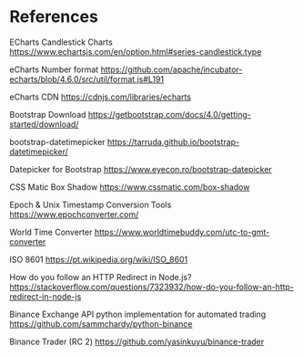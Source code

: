 # References

ECharts Candlestick Charts
https://www.echartsjs.com/en/option.html#series-candlestick.type

eCharts Number format
https://github.com/apache/incubator-echarts/blob/4.6.0/src/util/format.js#L191

eCharts CDN
https://cdnjs.com/libraries/echarts

Bootstrap Download
https://getbootstrap.com/docs/4.0/getting-started/download/

bootstrap-datetimepicker
https://tarruda.github.io/bootstrap-datetimepicker/

Datepicker for Bootstrap
https://www.eyecon.ro/bootstrap-datepicker

CSS Matic Box Shadow
https://www.cssmatic.com/box-shadow

Epoch & Unix Timestamp Conversion Tools
https://www.epochconverter.com/

World Time Converter
https://www.worldtimebuddy.com/utc-to-gmt-converter

ISO 8601
https://pt.wikipedia.org/wiki/ISO_8601

How do you follow an HTTP Redirect in Node.js?
https://stackoverflow.com/questions/7323932/how-do-you-follow-an-http-redirect-in-node-js

Binance Exchange API python implementation for automated trading
https://github.com/sammchardy/python-binance

Binance Trader (RC 2)
https://github.com/yasinkuyu/binance-trader

